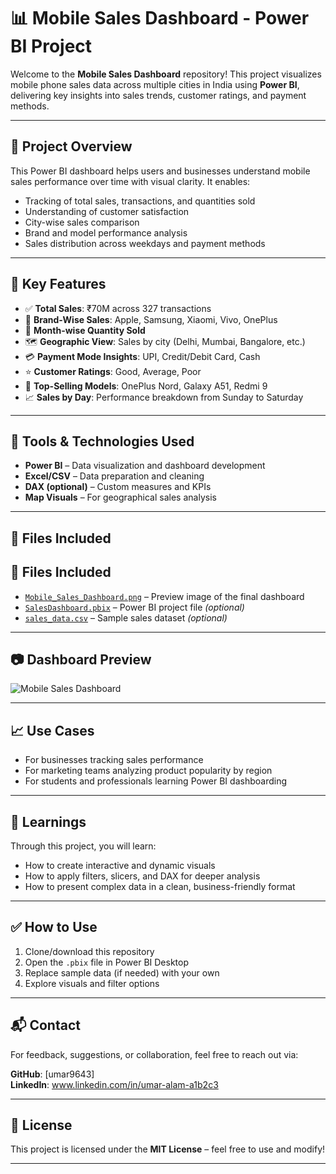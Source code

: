 # 📊 Mobile Sales Dashboard - Power BI Project

Welcome to the **Mobile Sales Dashboard** repository! This project visualizes mobile phone sales data across multiple cities in India using **Power BI**, delivering key insights into sales trends, customer ratings, and payment methods.

---

## 🚀 Project Overview

This Power BI dashboard helps users and businesses understand mobile sales performance over time with visual clarity. It enables:

- Tracking of total sales, transactions, and quantities sold
- Understanding of customer satisfaction
- City-wise sales comparison
- Brand and model performance analysis
- Sales distribution across weekdays and payment methods

---

## 📌 Key Features

- ✅ **Total Sales**: ₹70M across 327 transactions
- 🧾 **Brand-Wise Sales**: Apple, Samsung, Xiaomi, Vivo, OnePlus
- 📅 **Month-wise Quantity Sold**
- 🗺️ **Geographic View**: Sales by city (Delhi, Mumbai, Bangalore, etc.)
- 💳 **Payment Mode Insights**: UPI, Credit/Debit Card, Cash
- ⭐ **Customer Ratings**: Good, Average, Poor
- 📱 **Top-Selling Models**: OnePlus Nord, Galaxy A51, Redmi 9
- 📈 **Sales by Day**: Performance breakdown from Sunday to Saturday

---

## 🧰 Tools & Technologies Used

- **Power BI** – Data visualization and dashboard development
- **Excel/CSV** – Data preparation and cleaning
- **DAX (optional)** – Custom measures and KPIs
- **Map Visuals** – For geographical sales analysis

---

## 📁 Files Included

## 📁 Files Included

- [`Mobile_Sales_Dashboard.png`](Mobile_Sales_Dashboard.png) – Preview image of the final dashboard  
- [`SalesDashboard.pbix`](SalesDashboard.pbix) – Power BI project file *(optional)*  
- [`sales_data.csv`](sales_data.csv) – Sample sales dataset *(optional)*

---

## 📷 Dashboard Preview

![Mobile Sales Dashboard](Mobile_Sales_Dashboard.png)



---

## 📈 Use Cases

- For businesses tracking sales performance
- For marketing teams analyzing product popularity by region
- For students and professionals learning Power BI dashboarding

---

## 🧠 Learnings

Through this project, you will learn:
- How to create interactive and dynamic visuals
- How to apply filters, slicers, and DAX for deeper analysis
- How to present complex data in a clean, business-friendly format

---

## ✅ How to Use

1. Clone/download this repository
2. Open the `.pbix` file in Power BI Desktop
3. Replace sample data (if needed) with your own
4. Explore visuals and filter options

---

## 📬 Contact

For feedback, suggestions, or collaboration, feel free to reach out via:

**GitHub**: [umar9643]  
**LinkedIn**: www.linkedin.com/in/umar-alam-a1b2c3



---

## 📝 License

This project is licensed under the **MIT License** – feel free to use and modify!

---

